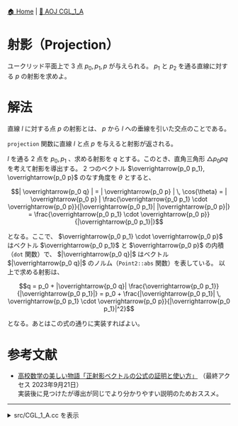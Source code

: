 [🏠 Home](../index.md) | [🔗 AOJ CGL_1_A](https://onlinejudge.u-aizu.ac.jp/courses/library/4/CGL/1/CGL_1_A)

# 射影（Projection）
ユークリッド平面上で 3 点 $p_0, p_1, p$ が与えられる。 $p_1$ と $p_2$ を通る直線に対する $p$ の射影を求めよ。

# 解法
直線 $l$ に対する点 $p$ の射影とは、 $p$ から $l$ への垂線を引いた交点のことである。

`projection` 関数に直線 $l$ と点 $p$ を与えると射影が返される。  

$l$ を通る 2 点を $p_0, p_1$ 、求める射影を $q$ とする。このとき、直角三角形 $\triangle p_0 p q$ を考えて射影を導出する。
2 つのベクトル $\overrightarrow{p_0 p_1}, \overrightarrow{p_0 p}$ のなす角度を $\theta$ とすると、  

```math
| \overrightarrow{p_0 q} | = | \overrightarrow{p_0 p} | \, \cos{\theta} = | \overrightarrow{p_0 p} | \frac{\overrightarrow{p_0 p_1} \cdot \overrightarrow{p_0 p}}{|\overrightarrow{p_0 p_1}| |\overrightarrow{p_0 p}|}  = \frac{\overrightarrow{p_0 p_1} \cdot \overrightarrow{p_0 p}}{|\overrightarrow{p_0 p_1}|}
```

となる。ここで、 $\overrightarrow{p_0 p_1} \cdot \overrightarrow{p_0 p}$ はベクトル $\overrightarrow{p_0 p_1}$ と $\overrightarrow{p_0 p}$ の内積（`dot` 関数）で、 $|\overrightarrow{p_0 q}|$ はベクトル $|\overrightarrow{p_0 q}|$ のノルム（`Point2::abs` 関数）を表している。  以上で求める射影は、

```math
q = p_0 + |\overrightarrow{p_0 q}| \frac{\overrightarrow{p_0 p_1}}{|\overrightarrow{p_0 p_1}|} = p_0 + \frac{|\overrightarrow{p_0 p_1}| \, \overrightarrow{p_0 p_1} \cdot \overrightarrow{p_0 p}}{|\overrightarrow{p_0 p_1}|^2}
```

となる。あとはこの式の通りに実装すればよい。


# 参考文献
- [高校数学の美しい物語「正射影ベクトルの公式の証明と使い方」](https://manabitimes.jp/math/933) （最終アクセス 2023年9月21日）  
  実装後に見つけたが導出が同じでより分かりやすい説明のためおススメ。


----------------------------------------------------------------------------------------------------------------------------------------------

<details>
<summary>src/CGL_1_A.cc を表示</summary>

```cpp
#include <iostream>
#include <iomanip>
#include <cmath>
#include <array>
#include <cassert>

using Real = double;

constexpr Real EPS = 1e-10;
const Real PI = acos(static_cast<Real>(-1.0)); // GCC 4.6.1 以上で acos() は constexpr の場合がある

inline int sign(Real a) { return (a < -EPS) ? -1 : (a > EPS) ? +1 : 0; }
inline bool eq(Real a, Real b)  { return sign(a - b) == 0; }  // a = b
inline bool neq(Real a, Real b) { return !eq(a, b); }         // a != b
inline bool lt(Real a, Real b)  { return sign(a - b) == -1; } // a < b
inline bool leq(Real a, Real b) { return sign(a - b) <= 0; }  // a <= b
inline bool gt(Real a, Real b)  { return sign(a - b) == 1; }  // a > b
inline bool geq(Real a, Real b) { return sign(a - b) >= 0; }  // a >= b

// change between degree and radian
inline Real to_radian(const Real degree) { return degree * PI / 180.0; }
inline Real to_degree(const Real radian) { return radian * 180.0 / PI; }

/**
 * Point in two dimensional
 */
struct Point2 {
    Real x{0.0}, y{0.0};

    explicit Point2() {}
    Point2(Real x, Real y) : x(x), y(y) {}

    // Arithmetic operator between Point2s
    Point2 operator+(const Point2 &rhs) const { return Point2(x + rhs.x, y + rhs.y); }
    Point2 operator-(const Point2 &rhs) const { return Point2(x - rhs.x, y - rhs.y); }
    Point2 operator*(const Point2 &rhs) const { // cross product between Point2s
        return Point2(x * rhs.x - y * rhs.y, x * rhs.y + y * rhs.x);
    }

    // Unary operator and compound assignment operator
    Point2 operator-() const { return {-x, -y}; }
    Point2& operator+=(const Point2 &rhs) { return *this = *this + rhs; }
    Point2& operator-=(const Point2 &rhs) { return *this = *this - rhs; }

    // Arithmetic operator between Point2 and Real
    Point2 operator*(Real rhs) const { return Point2(x * rhs, y * rhs); }
    Point2 operator/(Real rhs) const { return Point2(x / rhs, y / rhs); }

    // Comparison operation
    bool operator==(const Point2 &rhs) const { return eq(x, rhs.x) && eq(y, rhs.y); }
    bool operator!=(const Point2 &rhs) const { return neq(x, rhs.x) || neq(y, rhs.y); }
    bool operator<(const Point2 &rhs) const { return lt(x, rhs.x) || (eq(x, rhs.x) && lt(y, rhs.y)); }
    bool operator>(const Point2 &rhs) const { return gt(x, rhs.x) || (eq(x, rhs.x) && gt(y, rhs.y)); }

    // Other operator
    // ユークリッド距離を返す
    Real abs(void) const { return std::hypot(x, y); }

    // ユークリッド距離の二乗を返す
    Real abs2(void) const { return x * x + y * y; }

    // 単位はラジアンで範囲 [-PI, PI] で x 軸の正の方向となす角度を返す
    // atan2(y, x) は y / x の逆正接を返す（arctan(y / x)）
    // atan(z) と異なりどの象限に属しているか分かるので正しい符号を返す
    Real arg(void) const { return atan2(y, x); }

    // 内積
    Real dot(const Point2 &rhs) const { return x * rhs.x + y * rhs.y; }

    // 原点を中心に反時計回りに90度回転する
    Point2 rotate90(void) { return *this = Point2(-y, x); }

    // 原点を中心に反時計回りに angle [rad] だけ回転する
    void rotate(Real angle) {
            *this = Point2(cos(angle) * x - sin(angle) * y, sin(angle) * x + cos(angle) * y);
    }
};

Point2 operator*(Real a, Point2 p) { return p * a; }

// Output and input of a Point2
std::ostream& operator<<(std::ostream &os, const Point2 &p) { return os << p.x << ' ' << p.y; }
std::istream& operator>>(std::istream &is, Point2 &p) { return is >> p.x >> p.y; }

// ベクトル p1 と p2 の内積： dot(p1, p2) = |a| |b| cos(theta)
inline Real dot(const Point2 &p1, const Point2 &p2) { return p1.x * p2.x + p1.y * p2.y; }


/**
 * Line in two dimensional
 */
class Line : public std::array<Point2, 2> {
public:
    explicit Line() {}
    Line(const Point2 &p1, const Point2 &p2) {
        (*this)[0] = p1;
        (*this)[1] = p2;
    }
};

// Input and output of a Line
std::istream& operator>>(std::istream &is, Line &l) { return is >> l[0] >> l[1]; }
std::ostream& operator<<(std::ostream &os, const Line &l) { return os << l[0] << ' ' << l[1]; }

/**
 * Intersection testing
 */
Point2 projection(const Line &l, const Point2 &p) {
    Point2 dir = l[1] - l[0];
    Real t = dot(p - l[0], dir) / dir.abs2();
    return l[0] + dir * t;
}


int main() {
    std::cout << std::fixed << std::setprecision(10);
    std::cin.tie(0); std::ios::sync_with_stdio(false);

    Line line;
    std::cin >> line;

    unsigned int q;
    std::cin >> q;

    for (unsigned int i = 0; i < q; ++i) {
        Point2 p;
        std::cin >> p;
        
        std::cout << projection(line, p) << "\n";
    }

    return 0;
}
```

</details>
